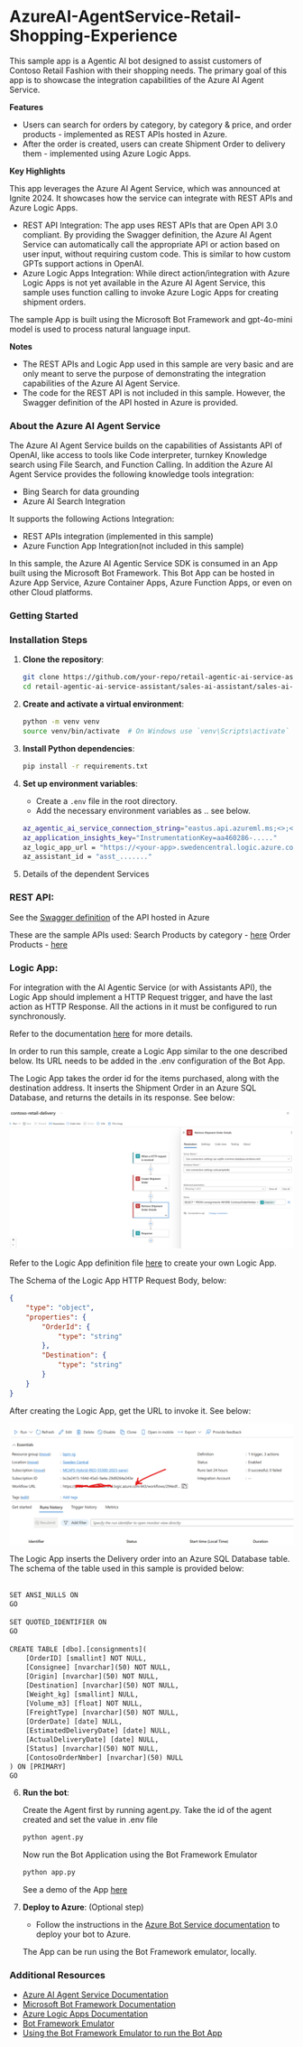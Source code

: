 # AzureAI-AgentService-Retail-Shopping-Experience


This sample app is a Agentic AI bot designed to assist customers of Contoso Retail Fashion with their shopping needs. The primary goal of this app is to showcase the integration capabilities of the Azure AI Agent Service.

**Features**

- Users can search for orders by category, by category & price, and order products - implemented as REST APIs hosted in Azure.
- After the order is created, users can create Shipment Order to delivery them - implemented using Azure Logic Apps.

**Key Highlights**

This app leverages the Azure AI Agent Service, which was announced at Ignite 2024. It showcases how the service can integrate with REST APIs and Azure Logic Apps.
- REST API Integration: The app uses REST APIs that are Open API 3.0 compliant. By providing the Swagger definition, the Azure AI Agent Service can automatically call the appropriate API or action based on user input, without requiring custom code. This is similar to how custom GPTs support actions in OpenAI.
- Azure Logic Apps Integration: While direct action/integration with Azure Logic Apps is not yet available in the Azure AI Agent Service, this sample uses function calling to invoke Azure Logic Apps for creating shipment orders.

The sample App is built using the Microsoft Bot Framework and gpt-4o-mini model is used to process natural language input. 

**Notes**

- The REST APIs and Logic App used in this sample are very basic and are only meant to serve the purpose of demonstrating the integration capabilities of the Azure AI Agent Service.
- The code for the REST API is not included in this sample. However, the Swagger definition of the API hosted in Azure is provided.

### About the Azure AI Agent Service
The Azure AI Agent Service builds on the capabilities of Assistants API of OpenAI, like access to tools like Code interpreter, turnkey Knowledge search using File Search, and Function Calling. In addition the Azure AI Agent Service provides the following knowledge tools integration:
- Bing Search for data grounding
- Azure AI Search Integration

It supports the following Actions Integration:
- REST APIs integration (implemented in this sample)
- Azure Function App Integration(not included in this sample)

In this sample, the Azure AI Agentic Service SDK is consumed in an App built using the Microsoft Bot Framework. This Bot App can be hosted in Azure App Service, Azure Container Apps, Azure Function Apps, or even on other Cloud platforms.

### Getting Started

### Installation Steps

1. **Clone the repository**:
    
    ```sh
    git clone https://github.com/your-repo/retail-agentic-ai-service-assistant.git
    cd retail-agentic-ai-service-assistant/sales-ai-assistant/sales-ai-assist
    ```

2. **Create and activate a virtual environment**:
    
    ```sh
    python -m venv venv
    source venv/bin/activate  # On Windows use `venv\Scripts\activate`
    ```

3. **Install Python dependencies**:
    
    ```sh
    pip install -r requirements.txt
    ```

4. **Set up environment variables**:
    - Create a `.env` file in the root directory.
    - Add the necessary environment variables as .. see below.

    ```sh
    az_agentic_ai_service_connection_string="eastus.api.azureml.ms;<>;<>;ai-service-project..."
    az_application_insights_key="InstrumentationKey=aa460286-....."
    az_logic_app_url = "https://<your-app>.swedencentral.logic.azure.com:443/workflows/<>/triggers/When_a_HTTP_request_is_received/paths/invoke?api-version=2016-10-01&sp=%2Ftriggers%2FWhen_a_HTTP_request_is_received%2Frun&sv=1.0&sig=........."
    az_assistant_id = "asst_......."
    ```

5. Details of the dependent Services

### REST API: 

See the [Swagger definition](./data-files/swagger.json) of the API hosted in Azure

These are the sample APIs used: 
Search Products by category - [here](https://contosoretailfashions.azurewebsites.net/SearchProductsByCategory?category=winter%20wear)
Order Products - [here](https://contosoretailfashions.azurewebsites.net/OrderProduct?id=24&quantity=5)

### Logic App: 

For integration with the AI Agentic Service (or with Assistants API), the Logic App should implement a HTTP Request trigger, and have the last action as HTTP Response. All the actions in it must be configured to run synchronously. 

Refer to the documentation [here](https://learn.microsoft.com/en-us/azure/ai-services/openai/how-to/assistants-logic-apps) for more details. 

In order to run this sample, create a Logic App similar to the one described below. Its URL needs to be added in the .env configuration of the Bot App. 

The Logic App takes the order id for the items purchased, along with the destination address. It inserts the Shipment Order in an Azure SQL Database, and returns the details in its response. See below:

![alt text](./images/image.png)

Refer to the Logic App definition file [here](./data-files/logic-app-definition.json) to create your own Logic App.


The Schema of the Logic App HTTP Request Body, below:

```json
{
    "type": "object",
    "properties": {
        "OrderId": {
            "type": "string"
        },
        "Destination": {
            "type": "string"
        }
    }
}
```

After creating the Logic App, get the URL to invoke it. See below:

![alt text](./images/image_1.png)

The Logic App inserts the Delivery order into an Azure SQL Database table. The schema of the table used in this sample is provided below:

```t-sql

SET ANSI_NULLS ON
GO

SET QUOTED_IDENTIFIER ON
GO

CREATE TABLE [dbo].[consignments](
	[OrderID] [smallint] NOT NULL,
	[Consignee] [nvarchar](50) NOT NULL,
	[Origin] [nvarchar](50) NOT NULL,
	[Destination] [nvarchar](50) NOT NULL,
	[Weight_kg] [smallint] NULL,
	[Volume_m3] [float] NOT NULL,
	[FreightType] [nvarchar](50) NOT NULL,
	[OrderDate] [date] NULL,
	[EstimatedDeliveryDate] [date] NULL,
	[ActualDeliveryDate] [date] NULL,
	[Status] [nvarchar](50) NOT NULL,
	[ContosoOrderNmber] [nvarchar](50) NULL
) ON [PRIMARY]
GO

```

6. **Run the bot**:

    Create the Agent first by running agent.py. Take the id of the agent created and set the value in .env file

    ```sh
    python agent.py
    ```

    Now run the Bot Application using the Bot Framework Emulator
    
    ```sh
    python app.py

    ```
    
    See a demo of the App [here](https://youtu.be/hEfGQi7_NdE)


7. **Deploy to Azure**: (Optional step)
    - Follow the instructions in the [Azure Bot Service documentation](https://learn.microsoft.com/en-us/azure/bot-service/bot-service-quickstart?view=azure-bot-service-4.0) to deploy your bot to Azure.

    The App can be run using the Bot Framework emulator, locally.


### Additional Resources

- [Azure AI Agent Service Documentation](https://learn.microsoft.com/en-us/azure/ai-services/agents/)
- [Microsoft Bot Framework Documentation](https://learn.microsoft.com/en-us/azure/bot-service/)
- [Azure Logic Apps Documentation](https://learn.microsoft.com/en-us/azure/logic-apps/)
- [Bot Framework Emulator](https://github.com/Microsoft/BotFramework-Emulator/releases/tag/v4.15.1)
- [Using the Bot Framework Emulator to run the Bot App](https://learn.microsoft.com/en-us/azure/bot-service/bot-service-debug-emulator?view=azure-bot-service-4.0&tabs=python)
